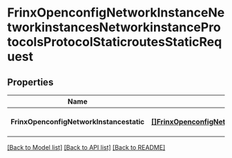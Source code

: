 # FrinxOpenconfigNetworkInstanceNetworkinstancesNetworkinstanceProtocolsProtocolStaticroutesStaticRequest

## Properties
Name | Type | Description | Notes
------------ | ------------- | ------------- | -------------
**FrinxOpenconfigNetworkInstancestatic** | [**[]FrinxOpenconfigNetworkInstanceNetworkinstancesNetworkinstanceProtocolsProtocolStaticroutesStatic**](frinx.openconfig.network.instance.networkinstances.networkinstance.protocols.protocol.staticroutes.Static.md) |  | [optional] [default to null]

[[Back to Model list]](../README.md#documentation-for-models) [[Back to API list]](../README.md#documentation-for-api-endpoints) [[Back to README]](../README.md)


